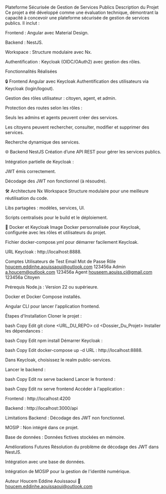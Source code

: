 Plateforme Sécurisée de Gestion de Services Publics
Description du Projet
Ce projet a été développé comme une évaluation technique, démontrant la capacité à concevoir une plateforme sécurisée de gestion de services publics. Il inclut :

Frontend : Angular avec Material Design.

Backend : NestJS.

Workspace : Structure modulaire avec Nx.

Authentification : Keycloak (OIDC/OAuth2) avec gestion des rôles.

Fonctionnalités Réalisées

🔒 Frontend Angular avec Keycloak
Authentification des utilisateurs via Keycloak (login/logout).

Gestion des rôles utilisateur : citoyen, agent, et admin.

Protection des routes selon les rôles :

Seuls les admins et agents peuvent créer des services.

Les citoyens peuvent rechercher, consulter, modifier et supprimer des services.

Recherche dynamique des services.

🌐 Backend NestJS
Création d’une API REST pour gérer les services publics.

Intégration partielle de Keycloak :

JWT émis correctement.

Décodage des JWT non fonctionnel (à résoudre).

🛠 Architecture Nx Workspace
Structure modulaire pour une meilleure réutilisation du code.

Libs partagées : modèles, services, UI.

Scripts centralisés pour le build et le déploiement.

🐳 Docker et Keycloak
Image Docker personnalisée pour Keycloak, configurée avec les rôles et utilisateurs du projet.

Fichier docker-compose.yml pour démarrer facilement Keycloak.

URL Keycloak : http://localhost:8888.

Comptes Utilisateurs de Test
Email	Mot de Passe	Rôle
houcem.eddinhe.aouissaoui@outlook.com	123456a	Admin
a.houcem@outlook.com	123456a	Agent
houseem.aouiss.ci@gmail.com	123456a	Citoyen

Prérequis
Node.js : Version 22 ou supérieure.

Docker et Docker Compose installés.

Angular CLI pour lancer l'application frontend.

Étapes d'Installation
Cloner le projet :

bash
Copy
Edit
git clone <URL_DU_REPO>
cd <Dossier_Du_Projet>
Installer les dépendances :

bash
Copy
Edit
npm install
Démarrer Keycloak :

bash
Copy
Edit
docker-compose up -d
URL : http://localhost:8888.

Dans Keycloak, choisissez le realm public-services.

Lancer le backend :

bash
Copy
Edit
nx serve backend
Lancer le frontend :

bash
Copy
Edit
nx serve frontend
Accéder à l'application :

Frontend : http://localhost:4200

Backend : http://localhost:3000/api

Limitations
Backend : Décodage des JWT non fonctionnel.

MOSIP : Non intégré dans ce projet.

Base de données : Données fictives stockées en mémoire.

Améliorations Futures
Résolution du problème de décodage des JWT dans NestJS.

Intégration avec une base de données.

Intégration de MOSIP pour la gestion de l'identité numérique.

Auteur
Houcem Eddine Aouissaoui
📧 houcem.eddinhe.aouissaoui@outlook.com
